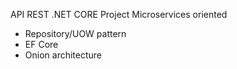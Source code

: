 API REST .NET CORE Project Microservices oriented
- Repository/UOW pattern
- EF Core
- Onion architecture
